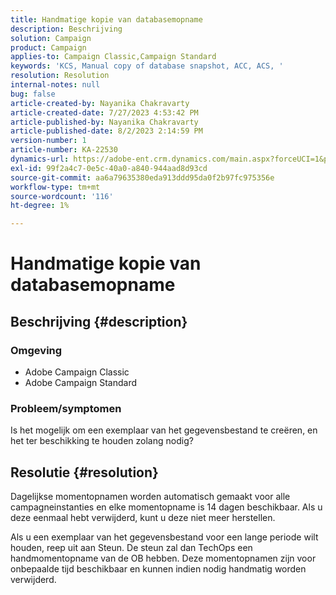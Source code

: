 ```yaml
---
title: Handmatige kopie van databasemopname
description: Beschrijving
solution: Campaign
product: Campaign
applies-to: Campaign Classic,Campaign Standard
keywords: 'KCS, Manual copy of database snapshot, ACC, ACS, '
resolution: Resolution
internal-notes: null
bug: false
article-created-by: Nayanika Chakravarty
article-created-date: 7/27/2023 4:53:42 PM
article-published-by: Nayanika Chakravarty
article-published-date: 8/2/2023 2:14:59 PM
version-number: 1
article-number: KA-22530
dynamics-url: https://adobe-ent.crm.dynamics.com/main.aspx?forceUCI=1&pagetype=entityrecord&etn=knowledgearticle&id=d7f6e322-9e2c-ee11-bdf4-6045bd006149
exl-id: 99f2a4c7-0e5c-40a0-a840-944aad8d93cd
source-git-commit: aa6a79635380eda913ddd95da0f2b97fc975356e
workflow-type: tm+mt
source-wordcount: '116'
ht-degree: 1%

---
```


# Handmatige kopie van databasemopname

## Beschrijving {#description}


### Omgeving

- Adobe Campaign Classic
- Adobe Campaign Standard


### Probleem/symptomen

Is het mogelijk om een exemplaar van het gegevensbestand te creëren, en het ter beschikking te houden zolang nodig?


## Resolutie {#resolution}


Dagelijkse momentopnamen worden automatisch gemaakt voor alle campagneinstanties en elke momentopname is 14 dagen beschikbaar. Als u deze eenmaal hebt verwijderd, kunt u deze niet meer herstellen.

Als u een exemplaar van het gegevensbestand voor een lange periode wilt houden, reep uit aan Steun. De steun zal dan TechOps een handmomentopname van de OB hebben. Deze momentopnamen zijn voor onbepaalde tijd beschikbaar en kunnen indien nodig handmatig worden verwijderd.
